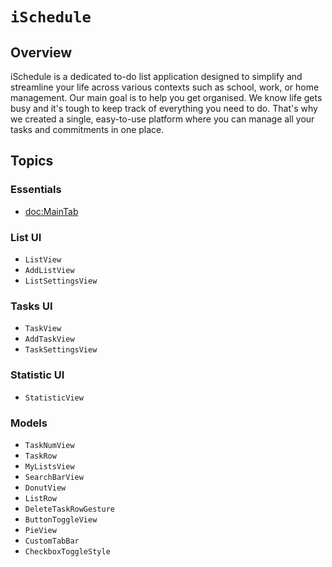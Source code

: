 # ``iSchedule``

## Overview

iSchedule is a dedicated to-do list application designed to simplify and streamline your life across various contexts such as school, work, or home management. Our main goal is to help you get organised. We know life gets busy and it's tough to keep track of everything you need to do. That's why we created a single, easy-to-use platform where you can manage all your tasks and commitments in one place.

## Topics

### Essentials
- <doc:MainTab>

### List UI
- ``ListView``
- ``AddListView``
- ``ListSettingsView``

### Tasks UI
- ``TaskView``
- ``AddTaskView``
- ``TaskSettingsView``

### Statistic UI
- ``StatisticView``

### Models
- ``TaskNumView``
- ``TaskRow``
- ``MyListsView``
- ``SearchBarView``
- ``DonutView``
- ``ListRow``
- ``DeleteTaskRowGesture``
- ``ButtonToggleView``
- ``PieView``
- ``CustomTabBar``
- ``CheckboxToggleStyle``
